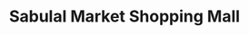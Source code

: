 ---
title: "Sabulal Market Shopping Mall"
url: /sagar/sabulal-market-shopping-mall/
shop: Supermarkt
---